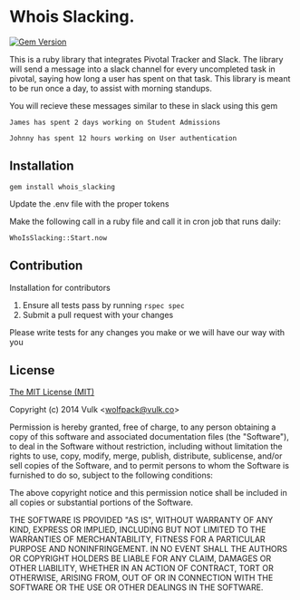 Whois Slacking.
=================
[![Gem Version](https://badge.fury.io/rb/whois_slacking.svg)](http://badge.fury.io/rb/whois_slacking)

This is a ruby library that integrates Pivotal Tracker and Slack.
The library will send a message into a slack channel for every uncompleted task in pivotal, saying how long
a user has spent on that task.
This library is meant to be run once a day, to assist with morning standups.

You will recieve these messages similar to these in slack using this gem
```
James has spent 2 days working on Student Admissions 

Johnny has spent 12 hours working on User authentication 
```

## Installation 

```
gem install whois_slacking 
```
Update the .env file with the proper tokens

Make the following call in a ruby file and call it in cron job that runs daily:
```
WhoIsSlacking::Start.now
```

## Contribution

Installation for contributors

 1. Ensure all tests pass by running ```rspec spec```
 2. Submit a pull request with your changes

Please write tests for any changes you make or we will have our way with you
 
## License

[The MIT License (MIT)](http://vulk.mit-license.org)

Copyright (c) 2014 Vulk <[wolfpack@vulk.co](mailto:wolfpack@vulk.co)>

Permission is hereby granted, free of charge, to any person obtaining a copy of this software and associated documentation files (the "Software"), to deal in the Software without restriction, including without limitation the rights to use, copy, modify, merge, publish, distribute, sublicense, and/or sell copies of the Software, and to permit persons to whom the Software is furnished to do so, subject to the following conditions:

The above copyright notice and this permission notice shall be included in all copies or substantial portions of the Software.

THE SOFTWARE IS PROVIDED "AS IS", WITHOUT WARRANTY OF ANY KIND, EXPRESS OR IMPLIED, INCLUDING BUT NOT LIMITED TO THE WARRANTIES OF MERCHANTABILITY, FITNESS FOR A PARTICULAR PURPOSE AND NONINFRINGEMENT. IN NO EVENT SHALL THE AUTHORS OR COPYRIGHT HOLDERS BE LIABLE FOR ANY CLAIM, DAMAGES OR OTHER LIABILITY, WHETHER IN AN ACTION OF CONTRACT, TORT OR OTHERWISE, ARISING FROM, OUT OF OR IN CONNECTION WITH THE SOFTWARE OR THE USE OR OTHER DEALINGS IN THE SOFTWARE.
